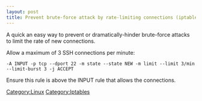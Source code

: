 ```yaml
---
layout: post 
title: Prevent brute-force attack by rate-limiting connections (iptables)
---
```


A quick an easy way to prevent or dramatically-hinder brute-force
attacks to limit the rate of new connections.

Allow a maximum of 3 SSH connections per minute:

    -A INPUT -p tcp --dport 22 -m state --state NEW -m limit --limit 3/min --limit-burst 3 -j ACCEPT

Ensure this rule is above the INPUT rule that allows the connections.

[Category:Linux](Category:Linux "wikilink")
[Category:Iptables](Category:Iptables "wikilink")
